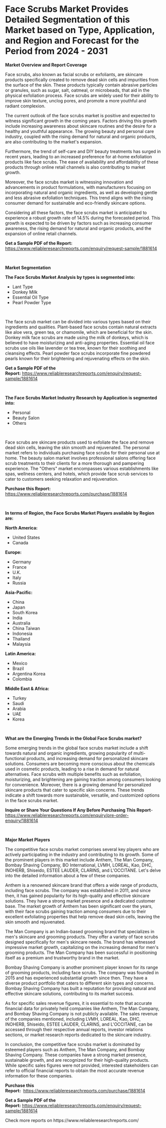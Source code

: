 <p><h1>Face Scrubs Market Provides Detailed Segmentation of this Market based on Type, Application, and Region and Forecast for the Period from 2024 - 2031</h1></p><p><strong>Market Overview and Report Coverage</strong></p>
<p><p>Face scrubs, also known as facial scrubs or exfoliants, are skincare products specifically created to remove dead skin cells and impurities from the surface of the skin. These products typically contain abrasive particles or granules, such as sugar, salt, oatmeal, or microbeads, that aid in the physical exfoliation process. Face scrubs are widely used for their ability to improve skin texture, unclog pores, and promote a more youthful and radiant complexion.</p><p>The current outlook of the face scrubs market is positive and expected to witness significant growth in the coming years. Factors driving this growth include increasing awareness about skincare routines and the desire for a healthy and youthful appearance. The growing beauty and personal care industry, coupled with the rising demand for natural and organic products, are also contributing to the market's expansion.</p><p>Furthermore, the trend of self-care and DIY beauty treatments has surged in recent years, leading to an increased preference for at-home exfoliation products like face scrubs. The ease of availability and affordability of these products through online retail channels is also contributing to market growth.</p><p>Moreover, the face scrubs market is witnessing innovation and advancements in product formulations, with manufacturers focusing on incorporating natural and organic ingredients, as well as developing gentle and less abrasive exfoliation techniques. This trend aligns with the rising consumer demand for sustainable and eco-friendly skincare options.</p><p>Considering all these factors, the face scrubs market is anticipated to experience a robust growth rate of 14.5% during the forecasted period. This growth is expected to be driven by factors such as increasing consumer awareness, the rising demand for natural and organic products, and the expansion of online retail channels.</p></p>
<p><strong>Get a Sample PDF of the Report:</strong> <a href="https://www.reliableresearchreports.com/enquiry/request-sample/1881614">https://www.reliableresearchreports.com/enquiry/request-sample/1881614</a></p>
<p>&nbsp;</p>
<p><strong>Market Segmentation</strong></p>
<p><strong>The Face Scrubs Market Analysis by types is segmented into:</strong></p>
<p><ul><li>Lant Type</li><li>Donkey Milk</li><li>Essential Oil Type</li><li>Pearl Powder Type</li></ul></p>
<p>&nbsp;</p>
<p><p>The face scrub market can be divided into various types based on their ingredients and qualities. Plant-based face scrubs contain natural extracts like aloe vera, green tea, or chamomile, which are beneficial for the skin. Donkey milk face scrubs are made using the milk of donkeys, which is believed to have moisturizing and anti-aging properties. Essential oil face scrubs use oils like lavender or tea tree, known for their soothing and cleansing effects. Pearl powder face scrubs incorporate fine powdered pearls known for their brightening and rejuvenating effects on the skin.</p></p>
<p><strong>Get a Sample PDF of the Report:</strong>&nbsp;<a href="https://www.reliableresearchreports.com/enquiry/request-sample/1881614">https://www.reliableresearchreports.com/enquiry/request-sample/1881614</a></p>
<p>&nbsp;</p>
<p><strong>The Face Scrubs Market Industry Research by Application is segmented into:</strong></p>
<p><ul><li>Personal</li><li>Beauty Salon</li><li>Others</li></ul></p>
<p>&nbsp;</p>
<p><p>Face scrubs are skincare products used to exfoliate the face and remove dead skin cells, leaving the skin smooth and rejuvenated. The personal market refers to individuals purchasing face scrubs for their personal use at home. The beauty salon market involves professional salons offering face scrub treatments to their clients for a more thorough and pampering experience. The "Others" market encompasses various establishments like spas, wellness centers, and hotels, which provide face scrub services to cater to customers seeking relaxation and rejuvenation.</p></p>
<p><strong>Purchase this Report:</strong>&nbsp; <a href="https://www.reliableresearchreports.com/purchase/1881614">https://www.reliableresearchreports.com/purchase/1881614</a></p>
<p>&nbsp;</p>
<p><strong>In terms of Region, the Face Scrubs Market Players available by Region are:</strong></p>
<p>
    <p> <strong> North America: </strong>
        <ul>
            <li>United States</li>
            <li>Canada</li>
        </ul>
        </p> 
    <p> <strong> Europe: </strong>
        <ul>
            <li>Germany</li>
            <li>France</li>
            <li>U.K.</li>
            <li>Italy</li>
            <li>Russia</li>
        </ul>
        </p> 
    <p> <strong> Asia-Pacific: </strong>
        <ul>
            <li>China</li>
            <li>Japan</li>
            <li>South Korea</li>
            <li>India</li>
            <li>Australia</li>
            <li>China Taiwan</li>
            <li>Indonesia</li>
            <li>Thailand</li>
            <li>Malaysia</li>
        </ul>
        </p> 
    <p> <strong> Latin America: </strong>
        <ul>
            <li>Mexico</li>
            <li>Brazil</li>
            <li>Argentina Korea</li>
            <li>Colombia</li>
        </ul>
        </p> 
    <p> <strong> Middle East & Africa: </strong>
        <ul>
            <li>Turkey</li>
            <li>Saudi</li>
            <li>Arabia</li>
            <li>UAE</li>
            <li>Korea</li>
        </ul>
    </p>
    </p>
<p>&nbsp;</p>
<p><strong>What are the Emerging Trends in the Global Face Scrubs market?</strong></p>
<p><p>Some emerging trends in the global face scrubs market include a shift towards natural and organic ingredients, growing popularity of multi-functional products, and increasing demand for personalized skincare solutions. Consumers are becoming more conscious about the chemicals used in cosmetic products, leading to a rise in demand for natural alternatives. Face scrubs with multiple benefits such as exfoliation, moisturizing, and brightening are gaining traction among consumers looking for convenience. Moreover, there is a growing demand for personalized skincare products that cater to specific skin concerns. These trends indicate a shift towards more sustainable, versatile, and customized options in the face scrubs market.</p></p>
<p><strong>Inquire or Share Your Questions If Any Before Purchasing This Report</strong>- <a href="https://www.reliableresearchreports.com/enquiry/pre-order-enquiry/1881614">https://www.reliableresearchreports.com/enquiry/pre-order-enquiry/1881614</a></p>
<p>&nbsp;</p>
<p><strong>Major Market Players</strong></p>
<p><p>The competitive face scrubs market comprises several key players who are actively participating in the industry and contributing to its growth. Some of the prominent players in this market include Anthem, The Man Company, Bombay Shaving Company, BO International, LVMH, LOREAL, Kao, DHC, INOHERB, Shiseido, ESTEE LAUDER, CLARINS, and L'OCCITANE. Let's delve into the detailed information about a few of these companies.</p><p>Anthem is a renowned skincare brand that offers a wide range of products, including face scrubs. The company was established in 2011, and since then, it has gained popularity for its high-quality and effective skincare solutions. They have a strong market presence and a dedicated customer base. The market growth of Anthem has been significant over the years, with their face scrubs gaining traction among consumers due to their excellent exfoliating properties that help remove dead skin cells, leaving the skin smooth and rejuvenated.</p><p>The Man Company is an Indian-based grooming brand that specializes in men's skincare and grooming products. They offer a variety of face scrubs designed specifically for men's skincare needs. The brand has witnessed impressive market growth, capitalizing on the increasing demand for men's grooming products. The Man Company has been successful in positioning itself as a premium and trustworthy brand in the market.</p><p>Bombay Shaving Company is another prominent player known for its range of grooming products, including face scrubs. The company was founded in 2015 and has experienced substantial growth since then. They have a diverse product portfolio that caters to different skin types and concerns. Bombay Shaving Company has built a reputation for providing natural and effective skincare solutions, contributing to its market success.</p><p>As for specific sales revenue figures, it is essential to note that accurate financial data for privately held companies like Anthem, The Man Company, and Bombay Shaving Company is not publicly available. The sales revenue of the companies mentioned, including LVMH, LOREAL, Kao, DHC, INOHERB, Shiseido, ESTEE LAUDER, CLARINS, and L'OCCITANE, can be accessed through their respective annual reports, investor relations sections, or market research reports dedicated to the skincare industry.</p><p>In conclusion, the competitive face scrubs market is dominated by esteemed players such as Anthem, The Man Company, and Bombay Shaving Company. These companies have a strong market presence, sustainable growth, and are recognized for their high-quality products. While specific sales figures were not provided, interested stakeholders can refer to official financial reports to obtain the most accurate revenue information for these companies.</p></p>
<p><strong>Purchase this Report:</strong>&nbsp;&nbsp;<a href="https://www.reliableresearchreports.com/purchase/1881614">https://www.reliableresearchreports.com/purchase/1881614</a></p>
<p></p>
<p><strong>Get a Sample PDF of the Report:</strong>&nbsp;<a href="https://www.reliableresearchreports.com/enquiry/request-sample/1881614">https://www.reliableresearchreports.com/enquiry/request-sample/1881614</a></p>
<p>Check more reports on https://www.reliableresearchreports.com/</p>